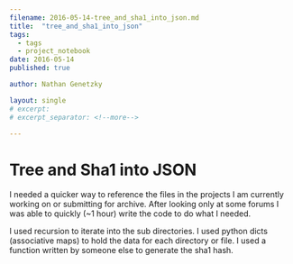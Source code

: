 ```yaml
---
filename: 2016-05-14-tree_and_sha1_into_json.md
title:  "tree_and_sha1_into_json"
tags:
  - tags
  - project_notebook
date: 2016-05-14
published: true

author: Nathan Genetzky

layout: single
# excerpt:
# excerpt_separator: <!--more-->

---
```



# Tree and Sha1 into JSON

I needed a quicker way to reference the files in the projects I am currently
working on or submitting for archive. After looking only at some forums I was
able to quickly (~1 hour) write the code to do what I needed.

I used recursion to iterate into the sub directories. I used python dicts
(associative maps) to hold the data for each directory or file. I used a function
written by someone else to generate the sha1 hash.
